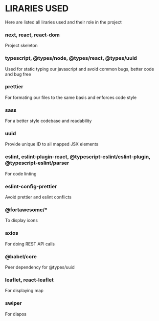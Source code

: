 # LIRARIES USED

Here are listed all liraries used and their role in the project

### next, react, react-dom

Project skeleton

### typescript, @types/node, @types/react, @types/uuid

Used for static typing our javascript and avoid common bugs, better code and bug free

### prettier

For formating our files to the same basis and enforces code style

### sass

For a better style codebase and readability

### uuid

Provide unique ID to all mapped JSX elements

### eslint, eslint-plugin-react, @typescript-eslint/eslint-plugin, @typescript-eslint/parser

For code linting

### eslint-config-prettier

Avoid prettier and eslint conflicts

### @fortawesome/\*

To display icons

### axios

For doing REST API calls

### @babel/core

Peer dependency for @types/uuid

### leaflet, react-leaflet

For displaying map

### swiper

For diapos